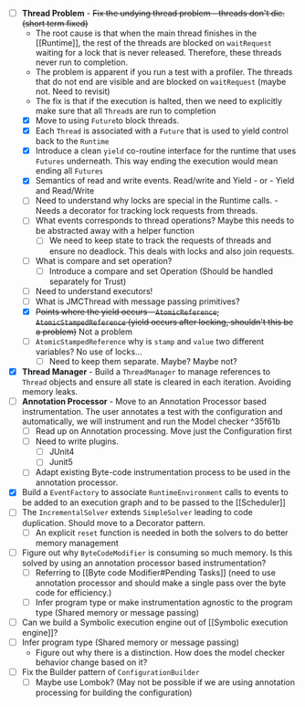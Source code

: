 - [ ] **Thread Problem** - ~~Fix the undying thread problem - threads don't die. (short term fixed)~~
	- The root cause is that when the main thread finishes in the [[Runtime]], the rest of the threads are blocked on `waitRequest` waiting for a lock that is never released. Therefore, these threads never run to completion.
	- The problem is apparent if you run a test with a profiler. The threads that do not end are visible and are blocked on `waitRequest` (maybe not. Need to revisit)
	- The fix is that if the execution is halted, then we need to explicitly make sure that all `Thread`s are run to completion
	- [x] Move to using `Future`to block threads.
	- [x] Each `Thread` is associated with a `Future` that is used to yield control back to the `Runtime`
	- [x] Introduce a clean `yield` co-routine interface for the runtime that uses `Futures` underneath. This way ending the execution would mean ending all `Futures`
	- [x] Semantics of read and write events. Read/write and Yield - or -  Yield and Read/Write
	- [ ] Need to understand why locks are special in the Runtime calls. - Needs a decorator for tracking lock requests from threads.
	- [ ] What events corresponds to thread operations? Maybe this needs to be abstracted away with a helper function
		- [ ] We need to keep state to track the requests of threads and ensure no deadlock. This deals with locks and also join requests.
	- [ ] What is compare and set operation?
		- [ ] Introduce a compare and set Operation (Should be handled separately for Trust)
	- [ ] Need to understand executors!
	- [ ] What is JMCThread with message passing primitives?
	- [x] ~~Points where the yield occurs - `AtomicReference`, `AtomicStampedReference` (yield occurs after locking, shouldn't this be a problem)~~ Not a problem
	- [ ] `AtomicStampedReference` why is `stamp` and `value` two different variables? No use of locks...
		- [ ] Need to keep them separate. Maybe? Maybe not?
- [x] **Thread Manager** - Build a `ThreadManager` to manage references to `Thread` objects and ensure all state is cleared in each iteration. Avoiding memory leaks.
- [ ] **Annotation Processor** - Move to an Annotation Processor based instrumentation. The user annotates a test with the configuration and automatically, we will instrument and run the Model checker ^35f61b
	- [ ] Read up on Annotation processing. Move just the Configuration first
	- [ ] Need to write plugins.
		- [ ] JUnit4
		- [ ] Junit5
	- [ ] Adapt existing Byte-code instrumentation process to be used in the annotation processor. 
- [x] Build a `EventFactory` to associate `RuntimeEnvironment` calls to events to be added to an execution graph and to be passed to the [[Scheduler]]
- [ ] The `IncrementalSolver` extends `SimpleSolver` leading to code duplication. Should move to a Decorator pattern.
	- [ ] An explicit `reset` function is needed in both the solvers to do better memory management
- [ ] Figure out why `ByteCodeModifier` is consuming so much memory. Is this solved by using an annotation processor based instrumentation?
	- [ ] Referring to [[Byte code Modifier#Pending Tasks]] (need to use annotation processor and should make a single pass over the byte code for efficiency.)
	- [ ] Infer program type or make instrumentation agnostic to the program type (Shared memory or message passing)
- [ ] Can we build a Symbolic execution engine out of [[Symbolic execution engine]]?
- [ ] Infer program type (Shared memory or message passing)
	- Figure out why there is a distinction. How does the model checker behavior change based on it?
- [ ] Fix the Builder pattern of `ConfigurationBuilder`
	- [ ] Maybe use Lombok? (May not be possible if we are using annotation processing for building the configuration)